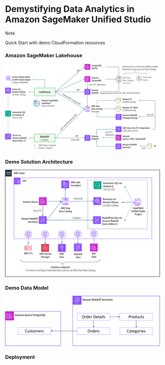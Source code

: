 # Demystifying Data Analytics in Amazon SageMaker Unified Studio
> [!NOTE]
> Quick Start with demo CloudFormation resources
### Amazon SageMaker Lakehouse
![Amazon SageMaker Lakehouse](https://github.com/Natallia-Bahlai/sagemaker-unified-studio-quick-start/blob/8b82ae2149f8a40710283194c702fb22a551e44f/visuals/SageMakerLakehouse.png)
### Demo Solution Architecture
![Solution Architecture](https://github.com/Natallia-Bahlai/sagemaker-unified-studio-quick-start/blob/8b82ae2149f8a40710283194c702fb22a551e44f/visuals/DemoArchitecture.png)
### Demo Data Model
![Data Model](https://github.com/Natallia-Bahlai/sagemaker-unified-studio-quick-start/blob/8b82ae2149f8a40710283194c702fb22a551e44f/visuals/DemoDataModel.png)
### Deployment



